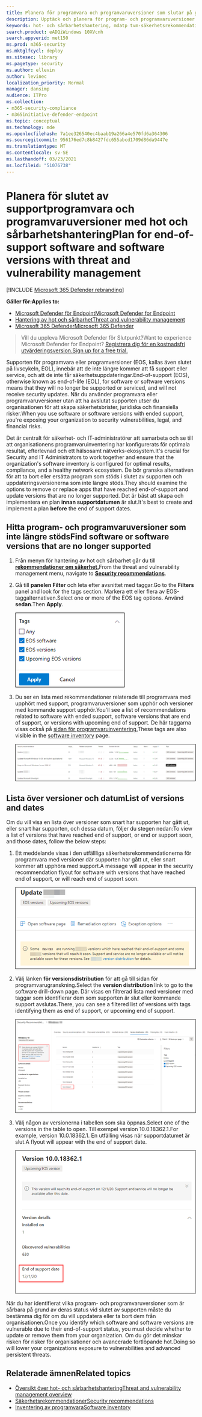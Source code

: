 ```yaml
---
title: Planera för programvara och programvaruversioner som slutar på grund av support
description: Upptäck och planera för program- och programvaruversioner som inte längre stöds och inte får säkerhetsuppdateringar.
keywords: hot- och sårbarhetshantering, mdatp tvm-säkerhetsrekommendationer, rekommendation för cybersäkerhet, rekommendation om säkerhet på åtgärd
search.product: eADQiWindows 10XVcnh
search.appverid: met150
ms.prod: m365-security
ms.mktglfcycl: deploy
ms.sitesec: library
ms.pagetype: security
ms.author: ellevin
author: levinec
localization_priority: Normal
manager: dansimp
audience: ITPro
ms.collection:
- m365-security-compliance
- m365initiative-defender-endpoint
ms.topic: conceptual
ms.technology: mde
ms.openlocfilehash: 7a1ee326540ec4baab19a266a4e570fd6a364306
ms.sourcegitcommit: 956176ed7c8b8427fdc655abcd1709d86da9447e
ms.translationtype: MT
ms.contentlocale: sv-SE
ms.lasthandoff: 03/23/2021
ms.locfileid: "51076738"
---
```

# <a name="plan-for-end-of-support-software-and-software-versions-with-threat-and-vulnerability-management"></a><span data-ttu-id="68786-104">Planera för slutet av supportprogramvara och programvaruversioner med hot och sårbarhetshantering</span><span class="sxs-lookup"><span data-stu-id="68786-104">Plan for end-of-support software and software versions with threat and vulnerability management</span></span>

[!INCLUDE [Microsoft 365 Defender rebranding](../../includes/microsoft-defender.md)]

<span data-ttu-id="68786-105">**Gäller för:**</span><span class="sxs-lookup"><span data-stu-id="68786-105">**Applies to:**</span></span>

- [<span data-ttu-id="68786-106">Microsoft Defender för Endpoint</span><span class="sxs-lookup"><span data-stu-id="68786-106">Microsoft Defender for Endpoint</span></span>](https://go.microsoft.com/fwlink/?linkid=2154037)
- [<span data-ttu-id="68786-107">Hantering av hot och sårbarhet</span><span class="sxs-lookup"><span data-stu-id="68786-107">Threat and vulnerability management</span></span>](next-gen-threat-and-vuln-mgt.md)
- [<span data-ttu-id="68786-108">Microsoft 365 Defender</span><span class="sxs-lookup"><span data-stu-id="68786-108">Microsoft 365 Defender</span></span>](https://go.microsoft.com/fwlink/?linkid=2118804)

><span data-ttu-id="68786-109">Vill du uppleva Microsoft Defender för Slutpunkt?</span><span class="sxs-lookup"><span data-stu-id="68786-109">Want to experience Microsoft Defender for Endpoint?</span></span> [<span data-ttu-id="68786-110">Registrera dig för en kostnadsfri utvärderingsversion.</span><span class="sxs-lookup"><span data-stu-id="68786-110">Sign up for a free trial.</span></span>](https://www.microsoft.com/microsoft-365/windows/microsoft-defender-atp?ocid=docs-wdatp-portaloverview-abovefoldlink)

<span data-ttu-id="68786-111">Supporten för programvara eller programversioner (EOS, kallas även slutet på livscykeln, EOL), innebär att de inte längre kommer att få support eller service, och att de inte får säkerhetsuppdateringar.</span><span class="sxs-lookup"><span data-stu-id="68786-111">End-of-support (EOS), otherwise known as end-of-life (EOL), for software or software versions means that they will no longer be supported or serviced, and will not receive security updates.</span></span> <span data-ttu-id="68786-112">När du använder programvara eller programvaruversioner utan att ha avslutat supporten utser du organisationen för att skapa säkerhetsbrister, juridiska och finansiella risker.</span><span class="sxs-lookup"><span data-stu-id="68786-112">When you use software or software versions with ended support, you're exposing your organization to security vulnerabilities, legal, and financial risks.</span></span>

<span data-ttu-id="68786-113">Det är centralt för säkerhet- och IT-administratörer att samarbeta och se till att organisationens programvaruinventering har konfigurerats för optimala resultat, efterlevnad och ett hälsosamt nätverks-ekosystem.</span><span class="sxs-lookup"><span data-stu-id="68786-113">It's crucial for Security and IT Administrators to work together and ensure that the organization's software inventory is configured for optimal results, compliance, and a healthy network ecosystem.</span></span> <span data-ttu-id="68786-114">De bör granska alternativen för att ta bort eller ersätta program som stöds i slutet av supporten och uppdateringsversionerna som inte längre stöds.</span><span class="sxs-lookup"><span data-stu-id="68786-114">They should examine the options to remove or replace apps that have reached end-of-support and update versions that are no longer supported.</span></span> <span data-ttu-id="68786-115">Det är bäst att skapa och implementera en plan **innan supportdatumen** är slut.</span><span class="sxs-lookup"><span data-stu-id="68786-115">It's best to create and implement a plan **before** the end of support dates.</span></span>

## <a name="find-software-or-software-versions-that-are-no-longer-supported"></a><span data-ttu-id="68786-116">Hitta program- och programvaruversioner som inte längre stöds</span><span class="sxs-lookup"><span data-stu-id="68786-116">Find software or software versions that are no longer supported</span></span>

1. <span data-ttu-id="68786-117">Från menyn för hantering av hot och sårbarhet går du till [**rekommendationer om säkerhet.**](tvm-security-recommendation.md)</span><span class="sxs-lookup"><span data-stu-id="68786-117">From the threat and vulnerability management menu, navigate to [**Security recommendations**](tvm-security-recommendation.md).</span></span>
2. <span data-ttu-id="68786-118">Gå till **panelen Filter** och leta efter avsnittet med taggar.</span><span class="sxs-lookup"><span data-stu-id="68786-118">Go to the **Filters** panel and look for the tags section.</span></span> <span data-ttu-id="68786-119">Markera ett eller flera av EOS-taggalternativen.</span><span class="sxs-lookup"><span data-stu-id="68786-119">Select one or more of the EOS tag options.</span></span> <span data-ttu-id="68786-120">Använd **sedan**.</span><span class="sxs-lookup"><span data-stu-id="68786-120">Then **Apply**.</span></span>

    ![Skärmbildstaggar som säger EOS-programvara, EOS-versioner och kommande EOS-versioner.](images/tvm-eos-tag.png)

3. <span data-ttu-id="68786-122">Du ser en lista med rekommendationer relaterade till programvara med upphört med support, programvaruversioner som upphör och versioner med kommande support upphör.</span><span class="sxs-lookup"><span data-stu-id="68786-122">You'll see a list of recommendations related to software with ended support, software versions that are end of support, or versions with upcoming end of support.</span></span> <span data-ttu-id="68786-123">De här taggarna visas också på [sidan för programvaruinventering.](tvm-software-inventory.md)</span><span class="sxs-lookup"><span data-stu-id="68786-123">These tags are also visible in the [software inventory](tvm-software-inventory.md) page.</span></span>

    ![Rekommendationer med EOS-tagg.](images/tvm-eos-tags-column.png)

## <a name="list-of-versions-and-dates"></a><span data-ttu-id="68786-125">Lista över versioner och datum</span><span class="sxs-lookup"><span data-stu-id="68786-125">List of versions and dates</span></span>

<span data-ttu-id="68786-126">Om du vill visa en lista över versioner som snart har supporten har gått ut, eller snart har supporten, och dessa datum, följer du stegen nedan:</span><span class="sxs-lookup"><span data-stu-id="68786-126">To view a list of versions that have reached end of support, or end or support soon, and those dates, follow the below steps:</span></span>

1. <span data-ttu-id="68786-127">Ett meddelande visas i den utfällliga säkerhetsrekommendationerna för programvara med versioner där supporten har gått ut, eller snart kommer att upphöra med support.</span><span class="sxs-lookup"><span data-stu-id="68786-127">A message will appear in the security recommendation flyout for software with versions that have reached end of support, or will reach end of support soon.</span></span>

    ![Skärmbild av länken för versionsdistribution.](images/eos-upcoming-eos.png)

2. <span data-ttu-id="68786-129">Välj länken **för versionsdistribution** för att gå till sidan för programvarugranskning.</span><span class="sxs-lookup"><span data-stu-id="68786-129">Select the **version distribution** link to go to the software drill-down page.</span></span> <span data-ttu-id="68786-130">Där visas en filtrerad lista med versioner med taggar som identifierar dem som supporten är slut eller kommande support avslutas.</span><span class="sxs-lookup"><span data-stu-id="68786-130">There, you can see a filtered list of versions with tags identifying them as end of support, or upcoming end of support.</span></span>

    ![Skärmbild av sidan för software drilldown med slutet av supportprogramvaran.](images/software-drilldown-eos.png)

3. <span data-ttu-id="68786-132">Välj någon av versionerna i tabellen som ska öppnas.</span><span class="sxs-lookup"><span data-stu-id="68786-132">Select one of the versions in the table to open.</span></span> <span data-ttu-id="68786-133">Till exempel version 10.0.18362.1.</span><span class="sxs-lookup"><span data-stu-id="68786-133">For example, version 10.0.18362.1.</span></span> <span data-ttu-id="68786-134">En utfälling visas när supportdatumet är slut.</span><span class="sxs-lookup"><span data-stu-id="68786-134">A flyout will appear with the end of support date.</span></span>

    ![Skärmbild av supportens datum.](images/version-eos-date.png)

<span data-ttu-id="68786-136">När du har identifierat vilka program- och programvaruversioner som är sårbara på grund av deras status vid slutet av supporten måste du bestämma dig för om du vill uppdatera eller ta bort dem från organisationen.</span><span class="sxs-lookup"><span data-stu-id="68786-136">Once you identify which software and software versions are vulnerable due to their end-of-support status, you must decide whether to update or remove them from your organization.</span></span> <span data-ttu-id="68786-137">Om du gör det minskar risken för risker för organisationer och avancerade fortlöpande hot.</span><span class="sxs-lookup"><span data-stu-id="68786-137">Doing so will lower your organizations exposure to vulnerabilities and advanced persistent threats.</span></span>

## <a name="related-topics"></a><span data-ttu-id="68786-138">Relaterade ämnen</span><span class="sxs-lookup"><span data-stu-id="68786-138">Related topics</span></span>

- [<span data-ttu-id="68786-139">Översikt över hot- och sårbarhetshantering</span><span class="sxs-lookup"><span data-stu-id="68786-139">Threat and vulnerability management overview</span></span>](next-gen-threat-and-vuln-mgt.md)
- [<span data-ttu-id="68786-140">Säkerhetsrekommendationer</span><span class="sxs-lookup"><span data-stu-id="68786-140">Security recommendations</span></span>](tvm-security-recommendation.md)
- [<span data-ttu-id="68786-141">Inventering av programvara</span><span class="sxs-lookup"><span data-stu-id="68786-141">Software inventory</span></span>](tvm-software-inventory.md)
